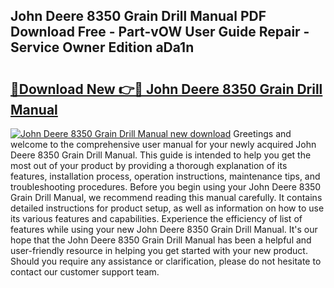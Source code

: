 ## John Deere 8350 Grain Drill Manual PDF Download Free - Part-vOW User Guide Repair - Service Owner Edition aDa1n

# <h2><a href="http://bc88170.oget.top/?id=John+Deere+8350+Grain+Drill+Manual">🔗Download New 👉🔴 John Deere 8350 Grain Drill Manual</a></h2>

[![John Deere 8350 Grain Drill Manual new download](https://i.imgur.com/5g1atiW.png)](http://bc88170.oget.top/?id=John+Deere+8350+Grain+Drill+Manual)
Greetings and welcome to the comprehensive user manual for your newly acquired John Deere 8350 Grain Drill Manual. This guide is intended to help you get the most out of your product by providing a thorough explanation of its features, installation process, operation instructions, maintenance tips, and troubleshooting procedures. Before you begin using your John Deere 8350 Grain Drill Manual, we recommend reading this manual carefully. It contains detailed instructions for product setup, as well as information on how to use its various features and capabilities. Experience the efficiency of list of features while using your new John Deere 8350 Grain Drill Manual. It's our hope that the John Deere 8350 Grain Drill Manual has been a helpful and user-friendly resource in helping you get started with your new product. Should you require any assistance or clarification, please do not hesitate to contact our customer support team.
